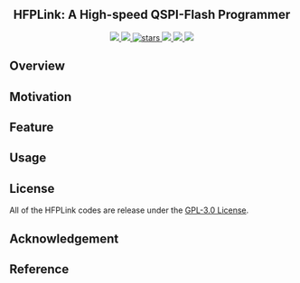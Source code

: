 <p align="center">
    <!-- <img width="200px" src="./.images/tree_core_logo.svg" align="center" alt="Tree Core CPU" /> -->
    <h2 align="center">HFPLink: A High-speed QSPI-Flash Programmer</h2>
</p>
<p align="center">
    <a href="https://github.com/microdynamics-robot-development-board/HFPLink/actions">
      <img src="https://img.shields.io/github/workflow/status/microdynamics-robot-development-board/HFPLink/unit-test/main?label=unit-test&logo=github&style=flat-square">
    </a>
    <a href="./LICENSE">
      <img src="https://img.shields.io/github/license/microdynamics-robot-development-board/HFPLink?color=brightgreen&logo=github&style=flat-square">
    </a>
    <a href="https://github.com/microdynamics-robot-development-board/HFPLink">
      <img alt="stars" src="https://img.shields.io/github/stars/microdynamics-robot-development-board/HFPLink?color=blue&style=flat-square" />
    </a>
    <a href="https://github.com/microdynamics-robot-development-board/HFPLink">
      <img src="https://img.shields.io/badge/total%20lines-0k-red?style=flat-square">
    </a>
    <a href="https://github.com/YosysHQ">
      <img src="https://img.shields.io/badge/toolchain-yosys%20nextpnr%20iceprog-red?style=flat-square">
  </a>
    <a href="./CONTRIBUTING.md">
      <img src="https://img.shields.io/badge/contribution-welcome-brightgreen?style=flat-square">
    </a>
</p>

## Overview
## Motivation
## Feature
## Usage
## License
All of the HFPLink codes are release under the [GPL-3.0 License](LICENSE).

## Acknowledgement
<!-- 1. [icesugar](https://github.com/wuxx/icesugar) -->

## Reference
